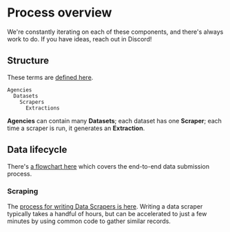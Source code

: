 # Process overview

We're constantly iterating on each of these components, and there's always work to do. If you have ideas, reach out in Discord!

## Structure

These terms are [defined here](../tools/terms-definitions.md).

```
Agencies
  Datasets
    Scrapers
      Extractions      
```

**Agencies** can contain many **Datasets**; each dataset has one **Scraper**; each time a scraper is run, it generates an **Extraction**.

## Data lifecycle

There's [a flowchart here](https://pdap.invisionapp.com/freehand/Data-intake-flow-Q01qjpCvN) which covers the end-to-end data submission process.

### Scraping

The [process for writing Data Scrapers is here](https://github.com/Police-Data-Accessibility-Project/PDAP-Scrapers/blob/main/CONTRIBUTING.md). Writing a data scraper typically takes a handful of hours, but can be accelerated to just a few minutes by using common code to gather similar records.
